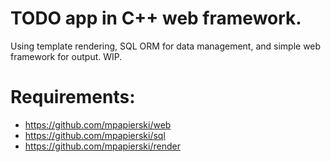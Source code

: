 # TODO app in C++ web framework.

Using template rendering, SQL ORM for data management, and simple web framework for output. WIP.

# Requirements:

* https://github.com/mpapierski/web
* https://github.com/mpapierski/sql
* https://github.com/mpapierski/render
